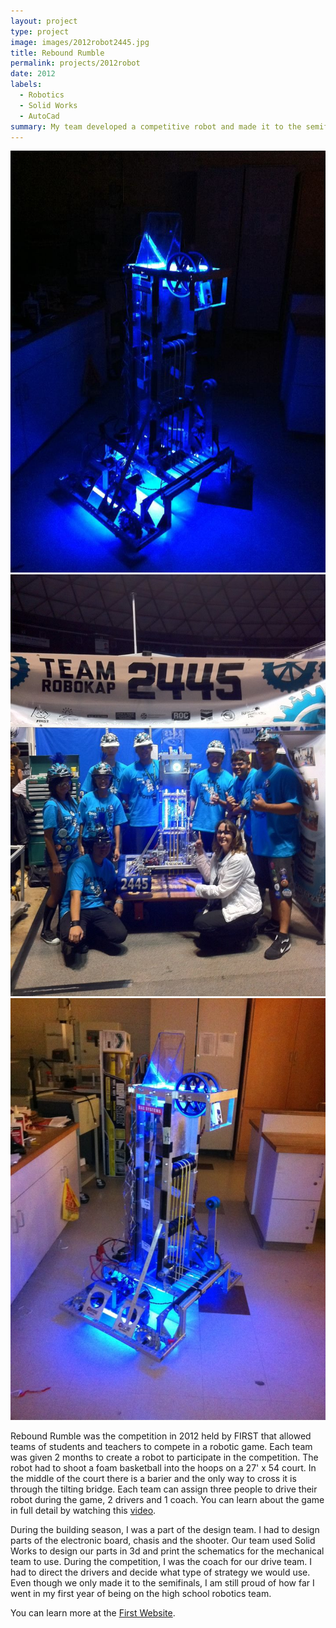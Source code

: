 ```yaml
---
layout: project
type: project
image: images/2012robot2445.jpg
title: Rebound Rumble
permalink: projects/2012robot
date: 2012
labels:
  - Robotics
  - Solid Works
  - AutoCad
summary: My team developed a competitive robot and made it to the semifinals!
---
```


<div class="ui small rounded images">
  <img class="ui image" src="../images/2012robotDark.jpg">
  <img class="ui image" src="../images/2012team2445.jpg">
  <img class="ui image" src="../images/2012robotLight.jpg">
</div>

Rebound Rumble was the competition in 2012 held by FIRST that allowed teams of students and teachers to compete in a robotic game. Each team was given 2 months to create a robot to participate in the competition. The robot had to shoot a foam basketball into the hoops on a 27' x 54 court. In the middle of the court there is a barier and the only way to cross it is through the tilting bridge. Each team can assign three people to drive their robot during the game, 2 drivers and 1 coach. You can learn about the game in full detail by watching this [video](https://www.youtube.com/watch?v=nOXsdhZZSdM&list=PL926CA30C6E7D9DCF&index=18).

During the building season, I was a part of the design team. I had to design parts of the electronic board, chasis and the shooter. Our team used Solid Works to design our parts in 3d and print the schematics for the mechanical team to use. During the competition, I was the coach for our drive team. I had to direct the drivers and decide what type of strategy we would use. Even though we only made it to the semifinals, I am still proud of how far I went in my first year of being on the high school robotics team.

You can learn more at the [First Website](http://www.firstinspires.org/robotics/frc).



